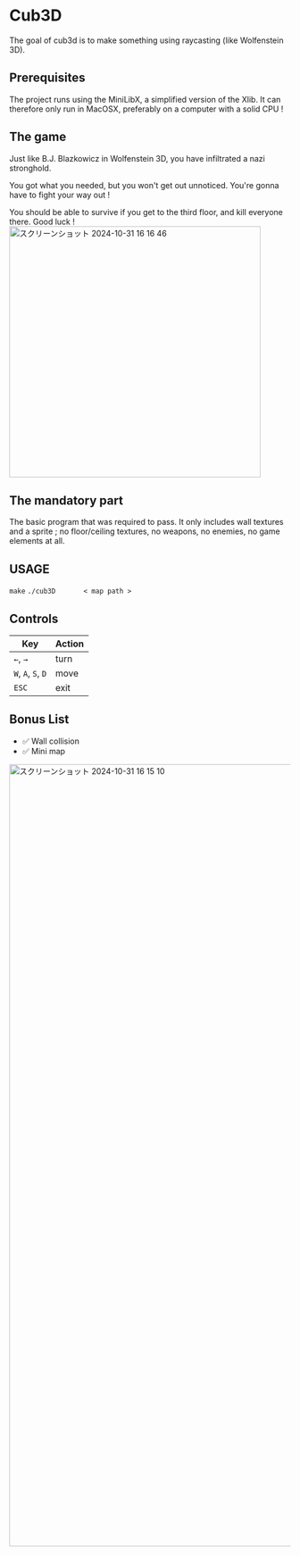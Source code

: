 # Cub3D
The goal of cub3d is to make something using raycasting (like Wolfenstein 3D).

## Prerequisites
The project runs using the MiniLibX, a simplified version of the Xlib. It can therefore only run in MacOSX, preferably on a computer with a solid CPU !

## The game
Just like B.J. Blazkowicz in Wolfenstein 3D, you have infiltrated a nazi stronghold.

You got what you needed, but you won't get out unnoticed. You're gonna have to fight your way out !

You should be able to survive if you get to the third floor, and kill everyone there. Good luck !
<img width="450" alt="スクリーンショット 2024-10-31 16 16 46" src="https://github.com/user-attachments/assets/7fc50eca-307b-489a-8b11-f256ecb412d6">



## The mandatory part
The basic program that was required to pass. It only includes wall textures and a sprite ; no floor/ceiling textures, no weapons, no enemies, no game elements at all.

## USAGE

`make`
`./cub3D       < map path >`

## Controls

| Key | Action |
|---|---|
| `←`, `→` | turn |
| `W`, `A`, `S`, `D` | move |
| `ESC` |	exit |

## Bonus List

- ✅ Wall collision
- ✅ Mini map

<img width="1402" alt="スクリーンショット 2024-10-31 16 15 10" src="https://github.com/user-attachments/assets/8aa75e8b-0f72-4ab3-99c7-a27486d2808d">
  
